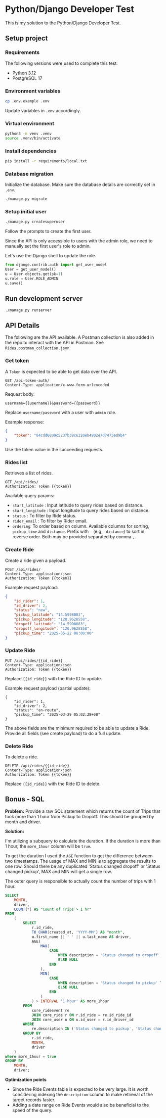 # Python/Django Developer Test

This is my solution to the Python/Django Developer Test.

## Setup project

### Requirements

The following versions were used to complete this test:

- Python 3.12
- PostgreSQL 17

### Environment variables
```bash
cp .env.example .env
```

Update variables in `.env` accordingly.

### Virtual environment

```bash
python3 -m venv .venv
source .venv/bin/activate
```

### Install dependencies

```bash
pip install -r requirements/local.txt
```

### Database migration

Initialize the database. Make sure the database details are correctly set in `.env`.

```bash
./manage.py migrate
```

### Setup initial user

```bash
./manage.py createsuperuser
```

Follow the prompts to create the first user.

Since the API is only accessible to users with the admin role, we need to manually set the first user's role to admin.

Let's use the Django shell to update the role.

```python
from django.contrib.auth import get_user_model
User = get_user_model()
u = User.objects.get(pk=1)
u.role = User.ROLE_ADMIN
u.save()
```

## Run development server

```bash
./manage.py runserver
```

## API Details

The following are the API available. A Postman collection is also added in the repo to
interact with the API in Postman. See `Rides.postman_collection.json`.

### Get token

A `Token` is expected to be able to get data over the API.

```
GET /api-token-auth/
Content-Type: application/x-www-form-urlencoded
```

Request body:
```
username={{username}}&password={{password}}
```

Replace `username/password` with a user with `admin` role.

Example response:

```json
{
    "token": "84cdd6809c5237b38c6320eb4902e7d7473ed9b4"
}
```

Use the token value in the succeeding requests.


### Rides list

Retrieves a list of rides.

```
GET /api/rides/
Authorization: Token {{token}}
```

Available query params:

- `start_latitude` : Input latitude to query rides based on distance.
- `start_longitude` : Input longitude to query rides based on distance.
- `status` : To filter by Ride status.
- `rider_email` : To filter by Rider email.
- `ordering`: To order based on column. Available columns for sorting, `pickup_time` and `distance`. 
Prefix with `-` (e.g. `-distance`) to sort in reverse order. Both may be provided separated by comma `,`.

### Create Ride

Create a ride given a payload.

```
POST /api/rides/
Content-Type: application/json
Authorization: Token {{token}}
```

Example request payload:

```json
{
    "id_rider": 1,
    "id_driver": 2,
    "status": "new",
    "pickup_latitude": "14.5998083",
    "pickup_longitude": "120.9628558",
    "dropoff_latitude": "14.5998083",
    "dropoff_longitude": "120.9628558",
    "pickup_time": "2025-05-22 08:00:00"
}
```

### Update Ride
```
PUT /api/rides/{{id_ride}}
Content-Type: application/json
Authorization: Token {{token}}
```

Replace `{{id_ride}}` with the Ride ID to update.

Example request payload (partial update):

```
{
    "id_rider": 1,
    "id_driver": 2,
    "status": "en-route",
    "pickup_time": "2025-03-29 05:02:28+08"
}
```

The above fields are the minimum required to be able to update a Ride. Provide all fields (see create payload)
to do a full update. 

### Delete Ride

To delete a ride.

```
DELETE /api/rides/{{id_ride}}
Content-Type: application/json
Authorization: Token {{token}}
```

Replace `{{id_ride}}` with the Ride ID to delete.

## Bonus - SQL

**Problem:** Provide a raw SQL statement which returns the count of Trips that took more than 1 hour from Pickup to Dropoff. 
This should be grouped by month and driver. 

**Solution:**

I'm utilizing a subquery to calculate the duration. If the duration is more than 1 hour,
the `more_1hour` column will be `true`.

To get the duration I used the `AGE` function to get the difference between two timestamps. The usage
of MAX and MIN is to aggregate the results to one row. Should there be any duplicated 'Status changed dropoff' or
'Status changed pickup', MAX and MIN will get a single row.

The outer query is responsible to actually count the number of trips with 1 hour.

```sql
SELECT
	MONTH,
	driver,
	COUNT(*) AS "Count of Trips > 1 hr"
FROM
	(
		SELECT
			r.id_ride,
			TO_CHAR(created_at, 'YYYY-MM') AS "month",
			u.first_name || ' ' || u.last_name AS driver,
			AGE(
				MAX(
					CASE
						WHEN description = 'Status changed to dropoff' THEN re.created_at
						ELSE NULL
					END
				),
				MIN(
					CASE
						WHEN description = 'Status changed to pickup' THEN re.created_at
						ELSE NULL
					END
				)
			) > INTERVAL '1 hour' AS more_1hour
		FROM
			core_rideevent re
			JOIN core_ride r ON r.id_ride = re.id_ride_id
			JOIN core_user u ON u.id_user = r.id_driver_id
		WHERE
			re.description IN ('Status changed to pickup', 'Status changed to dropoff')
		GROUP BY
			r.id_ride,
			MONTH,
			driver
	)
where more_1hour = true
GROUP BY
	MONTH,
	driver;
```

**Optimization points**

- Since the Ride Events table is expected to be very large. It is worth considering indexing the `description`
column to make retrieval of the target records faster.
- Adding a date range on Ride Events would also be beneficial to the speed of the query.